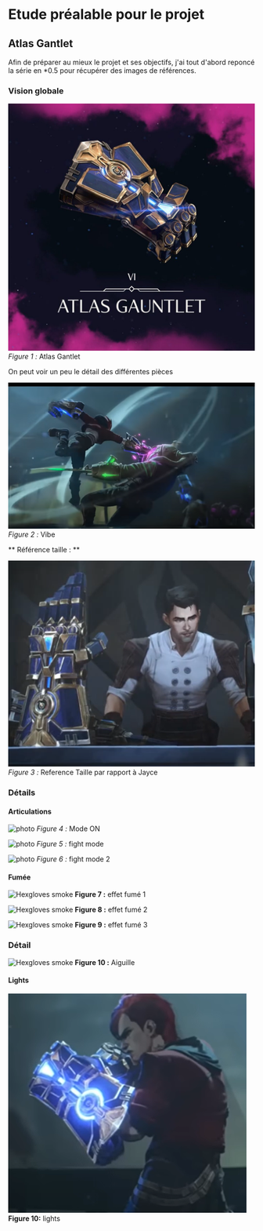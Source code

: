 # Etude préalable pour le projet

## Atlas Gantlet

Afin de préparer au mieux le projet et ses objectifs, j'ai tout d'abord reponcé la série en *0.5 pour récupérer des images de références.

### Vision globale

![Atlas Gantlet](../Preparation/photos/Atlas_gauntlet.jpg)
*Figure 1 :* Atlas Gantlet

On peut voir un peu le détail des différentes pièces

![Atlas Gantlet](../Preparation/photos/vibe.png)
*Figure 2 :* Vibe

** Référence taille : **

![photo](../Preparation/photos/hexgloves_size.png)
*Figure 3 :* Reference Taille par rapport à Jayce


### Détails

#### Articulations 

![photo](../Preparation/gifs/hexgloves-on.gif)
*Figure 4 :* Mode ON


![photo](../Preparation/gifs/hexgloves-fightmode.gif)
*Figure 5 :* fight mode 

![photo](../Preparation/gifs/hrxgloves-fightmode2.gif)
*Figure 6 :* fight mode 2



#### Fumée

![Hexgloves smoke](../Preparation/gifs/Hexgloves-smoke.gif)
**Figure 7 :** effet fumé 1

![Hexgloves smoke](../Preparation/gifs/Hexgloves-smoke2.gif)
**Figure 8 :** effet fumé 2

![Hexgloves smoke](../Preparation/gifs/Hexgloves-smoke3.gif)
**Figure 9 :** effet fumé 3

### Détail

![Hexgloves smoke](../Preparation/gifs/aiguille.gif)
**Figure 10 :** Aiguille

#### Lights

![Hexgloves smoke](../Preparation/photos/Hexgloveslight.png)
**Figure 10:** lights








